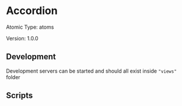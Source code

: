 # Accordion

Atomic Type: atoms

Version: 1.0.0

## Development 
Development servers can be started and should all exist inside `"views"` folder

## Scripts 
